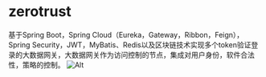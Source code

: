 # zerotrust
基于Spring Boot，Spring Cloud（Eureka，Gateway，Ribbon，Feign），Spring Security，JWT，MyBatis、Redis以及区块链技术实现多个token验证登录的大数据网关，大数据网关作为访问控制的节点，集成对用户身份，软件合法性，策略的控制。
![Alt](https://repobeats.axiom.co/api/embed/ae2645f65c810f80477cd51e7fab2bdfa24a37ac.svg "Repobeats analytics image")
